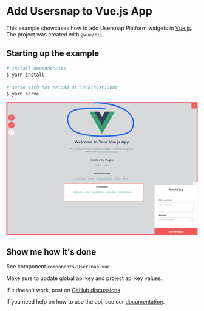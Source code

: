 # Add Usersnap to Vue.js App

This example showcases how to add Usersnap Platform widgets in [Vue.js](https://vuejs.org/). 
The project was created with `@vue/cli`.

## Starting up the example

```bash
# install dependencies
$ yarn install

# serve with hot reload at localhost:8080
$ yarn serve

```
![Example](./example.png "Example")
## Show me how it's done
See component  `components/Usersnap.vue`.

Make sure to update global api key and project api key values.

If it doesn't work, post on [GitHub discussions](https://github.com/usersnap/public/issues).

If you need help on how to use the api, see our [documentation](https://help.usersnap.com/docs/flexible-use-cases-for-global-snippet).


